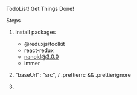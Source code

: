 TodoList! Get Things Done!

Steps

1. Install packages

   - @reduxjs/toolkit
   - react-redux
   - nanoid@3.0.0
   - immer

2. "baseUrl": "src", / .prettierrc && .prettierignore

3.
